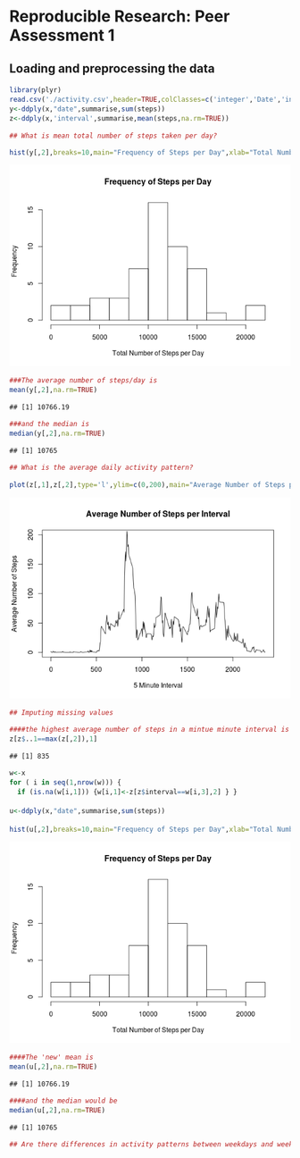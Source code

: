 # Reproducible Research: Peer Assessment 1


## Loading and preprocessing the data

```r
library(plyr)
read.csv('./activity.csv',header=TRUE,colClasses=c('integer','Date','integer'))->x
y<-ddply(x,"date",summarise,sum(steps))
z<-ddply(x,'interval',summarise,mean(steps,na.rm=TRUE))
```

```r
## What is mean total number of steps taken per day?
```

```r
hist(y[,2],breaks=10,main="Frequency of Steps per Day",xlab="Total Number of Steps per Day")
```

![](PA1_template_files/figure-html/unnamed-chunk-3-1.png) 

```r
###The average number of steps/day is
mean(y[,2],na.rm=TRUE)
```

```
## [1] 10766.19
```

```r
###and the median is
median(y[,2],na.rm=TRUE)
```

```
## [1] 10765
```

```r
## What is the average daily activity pattern?
```

```r
plot(z[,1],z[,2],type='l',ylim=c(0,200),main="Average Number of Steps per Interval",ylab="Average Number of Steps",xlab='5 Minute Interval')
```

![](PA1_template_files/figure-html/unnamed-chunk-5-1.png) 

```r
## Imputing missing values
```

```r
####the highest average number of steps in a mintue minute interval is
z[z$..1==max(z[,2]),1]
```

```
## [1] 835
```

```r
w<-x
for ( i in seq(1,nrow(w))) {
  if (is.na(w[i,1])) {w[i,1]<-z[z$interval==w[i,3],2] } }

u<-ddply(x,"date",summarise,sum(steps))

hist(u[,2],breaks=10,main="Frequency of Steps per Day",xlab="Total Number of Steps per Day")
```

![](PA1_template_files/figure-html/unnamed-chunk-7-1.png) 

```r
####The 'new' mean is
mean(u[,2],na.rm=TRUE)
```

```
## [1] 10766.19
```

```r
####and the median would be
median(u[,2],na.rm=TRUE)
```

```
## [1] 10765
```

```r
## Are there differences in activity patterns between weekdays and weekends?
```


